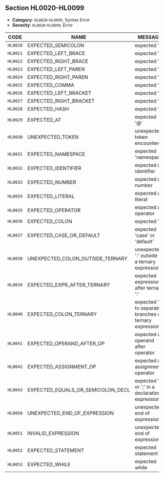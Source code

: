 ## Section HL0020-HL0099

- **Category**: `HL0020`-`HL0099`, Syntax Error
- **Severity**: `HL0020`-`HL0099`, Error

| CODE     | NAME                              | MESSAGE                                                 | DESCRIPTION |
| -------- | --------------------------------- | ------------------------------------------------------- | ----------- |
| `HL0020` | EXPECTED_SEMICOLON                | expected ';'                                            | Desc        |
| `HL0021` | EXPECTED_LEFT_BRACE               | expected '{{'                                           | Desc        |
| `HL0022` | EXPECTED_RIGHT_BRACE              | expected '}}'                                           | Desc        |
| `HL0023` | EXPECTED_LEFT_PAREN               | expected '('                                            | Desc        |
| `HL0024` | EXPECTED_RIGHT_PAREN              | expected ')'                                            | Desc        |
| `HL0025` | EXPECTED_COMMA                    | expected ','                                            | Desc        |
| `HL0026` | EXPECTED_LEFT_BRACKET             | expected '['                                            | Desc        |
| `HL0027` | EXPECTED_RIGHT_BRACKET            | expected ']'                                            | Desc        |
| `HL0028` | EXPECTED_HASH                     | expected '#'                                            | Desc        |
| `HL0029` | EXPECTED_AT                       | expected '@'                                            | Desc        |
| `HL0030` | UNEXPECTED_TOKEN                  | unexpected token encountered                            | Desc        |
| `HL0031` | EXPECTED_NAMESPACE                | expected 'namespace'                                    | Desc        |
| `HL0032` | EXPECTED_IDENTIFIER               | expected an identifier                                  | Desc        |
| `HL0033` | EXPECTED_NUMBER                   | expected a number                                       | Desc        |
| `HL0034` | EXPECTED_LITERAL                  | expected an literal                                     | Desc        |
| `HL0035` | EXPECTED_OPERATOR                 | expected a operator                                     | Desc        |
| `HL0036` | EXPECTED_COLON                    | expected ':'                                            | Desc        |
| `HL0037` | EXPECTED_CASE_OR_DEFAULT          | expected 'case' or 'default'                            | Desc        |
| `HL0038` | UNEXPECTED_COLON_OUTSIDE_TERNARY  | unexpected ':' outside of a ternary expression          | Desc        |
| `HL0039` | EXPECTED_EXPR_AFTER_TERNARY       | expected expression after ternary ':'                   | Desc        |
| `HL0040` | EXPECTED_COLON_TERNARY            | expected ':' to separate branches of ternary expression | Desc        |
| `HL0041` | EXPECTED_OPERAND_AFTER_OP         | expected an operand after operator                      | Desc        |
| `HL0042` | EXPECTED_ASSIGNMENT_OP            | expected an assignment operator                         | Desc        |
| `HL0043` | EXPECTED_EQUALS_OR_SEMICOLON_DECL | expected '=' or ';' in a declaration expression         | Desc        |
| `HL0050` | UNEXPECTED_END_OF_EXPRESSION      | unexpected end of expression                            | Desc        |
| `HL0051` | INVALID_EXPRESSION                | unexpected end of expression                            | Desc        |
| `HL0052` | EXPECTED_STATEMENT                | expected statement                                      | Desc        |
| `HL0053` | EXPECTED_WHILE                | expected while                                      | Desc        |